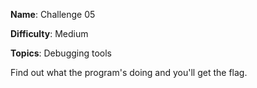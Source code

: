 **Name**: Challenge 05

**Difficulty**: Medium

**Topics**: Debugging tools

Find out what the program's doing and you'll get the flag.
